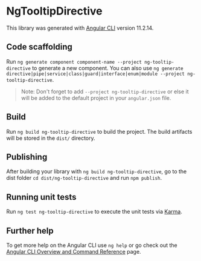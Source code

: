 # NgTooltipDirective

This library was generated with [Angular CLI](https://github.com/angular/angular-cli) version 11.2.14.

## Code scaffolding

Run `ng generate component component-name --project ng-tooltip-directive` to generate a new component. You can also use `ng generate directive|pipe|service|class|guard|interface|enum|module --project ng-tooltip-directive`.
> Note: Don't forget to add `--project ng-tooltip-directive` or else it will be added to the default project in your `angular.json` file. 

## Build

Run `ng build ng-tooltip-directive` to build the project. The build artifacts will be stored in the `dist/` directory.

## Publishing

After building your library with `ng build ng-tooltip-directive`, go to the dist folder `cd dist/ng-tooltip-directive` and run `npm publish`.

## Running unit tests

Run `ng test ng-tooltip-directive` to execute the unit tests via [Karma](https://karma-runner.github.io).

## Further help

To get more help on the Angular CLI use `ng help` or go check out the [Angular CLI Overview and Command Reference](https://angular.io/cli) page.
